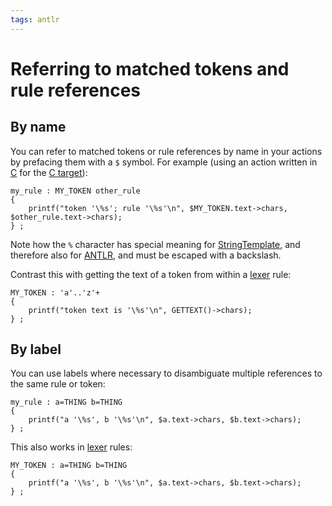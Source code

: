 ```yaml
---
tags: antlr
---
```


# Referring to matched tokens and rule references

## By name

You can refer to matched tokens or rule references by name in your actions by prefacing them with a `$` symbol. For example (using an action written in [C](/wiki/C) for the [C target](/wiki/C_target)):

    my_rule : MY_TOKEN other_rule
    {
        printf("token '\%s'; rule '\%s'\n", $MY_TOKEN.text->chars, $other_rule.text->chars);
    } ;

Note how the `%` character has special meaning for [StringTemplate](/wiki/StringTemplate), and therefore also for [ANTLR](/wiki/ANTLR), and must be escaped with a backslash.

Contrast this with getting the text of a token from within a [lexer](/wiki/lexer) rule:

    MY_TOKEN : 'a'..'z'+
    {
        printf("token text is '\%s'\n", GETTEXT()->chars);
    } ;

## By label

You can use labels where necessary to disambiguate multiple references to the same rule or token:

    my_rule : a=THING b=THING
    {
        printf("a '\%s', b '\%s'\n", $a.text->chars, $b.text->chars);
    } ;

This also works in [lexer](/wiki/lexer) rules:

    MY_TOKEN : a=THING b=THING
    {
        printf("a '\%s', b '\%s'\n", $a.text->chars, $b.text->chars);
    } ;
